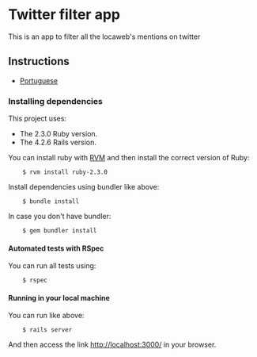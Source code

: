 # Twitter filter app

This is an app to filter all the locaweb's mentions on twitter

## Instructions

* [Portuguese](INSTRUCTIONS.md)

### Installing dependencies

This project uses:
 -  The 2.3.0 Ruby version.
 -  The 4.2.6 Rails version.

You can install ruby with [RVM](https://rvm.io/rvm/install) and then install the correct version of Ruby:

        $ rvm install ruby-2.3.0

Install dependencies using bundler like above:

        $ bundle install

In case you don't have bundler:

        $ gem bundler install

#### Automated tests with RSpec

You can run all tests using:

        $ rspec

#### Running in your local machine

You can run like above:

        $ rails server

And then access the link [http://localhost:3000/](http://localhost:3000/) in your browser.
